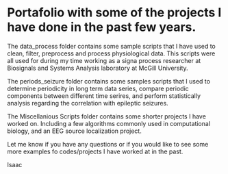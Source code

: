 # Portafolio with some of the projects I have done in the past few years.

The data_process folder contains some sample scripts that I have used to clean, filter, preprocess and process physiological data. This scripts were all used for during my time working as a signa process researcher at Biosignals and Systems Analysis laboratory at McGill University.

The periods_seizure folder contains some samples scripts that I used to determine periodicity in long term data series, compare periodic components between different time serires, and perform statistically analysis regarding the correlation with epileptic seizures.

The Miscellanious Scripts folder contains some shorter projects I have worked on. Including a few algorithms commonly used in computational biology, and an EEG source localization project.

Let me know if you have any questions or if you would like to see some more examples fo codes/projects I have worked at in the past.

Isaac
